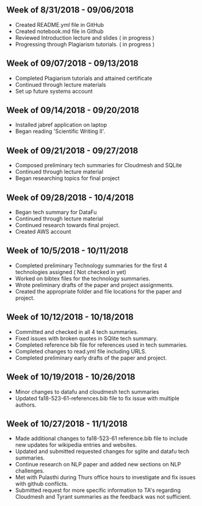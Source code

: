 
## Week of 8/31/2018 - 09/06/2018

* Created README.yml file in GitHub
* Created notebook.md file in Github
* Reviewed Introduction lecture and slides ( in progress )
* Progressing through Plagiarism tutorials. ( in progress )

## Week of 09/07/2018 - 09/13/2018

* Completed Plagiarism tutorials and attained certificate
* Continued through lecture materials
* Set up future systems account

## Week of 09/14/2018 - 09/20/2018

* Installed jabref application on laptop
* Began reading 'Scientific Writing II'. 

## Week of 09/21/2018 - 09/27/2018

* Composed preliminary tech summaries for Cloudmesh and SQLite
* Continued through lecture material
* Began researching topics for final project

## Week of 09/28/2018 - 10/4/2018

* Began tech summary for DataFu
* Continued through lecture material
* Continued research towards final project.
* Created AWS account

## Week of 10/5/2018 - 10/11/2018

* Completed preliminary Technology summaries for the first 4 technologies assigned ( Not checked in yet)
* Worked on bibtex files for the technology summaries.
* Wrote preliminary drafts of the paper and project assignments.
* Created the appropriate folder and file locations for the paper and project.

## Week of 10/12/2018 - 10/18/2018

* Committed and checked in all 4 tech summaries. 
* Fixed issues with broken quotes in SQlite tech summary.
* Completed reference bib file for references used in tech summaries. 
* Completed changes to read.yml file including URLS.
* Completed preliminary early drafts of the paper and project. 

## Week of 10/19/2018 - 10/26/2018

* Minor changes to datafu and cloudmesh tech summaries
* Updated fa18-523-61-references.bib file to fix issue with multiple authors.

## Week of 10/27/2018 - 11/1/2018

* Made additional changes to fa18-523-61 reference.bib file to include new updates for wikipedia entries and 
  websites. 
* Updated and submitted requested changes for sglite and datafu tech summaries. 
* Continue research on NLP paper and added new sections on NLP challenges. 
* Met with Pulasthi during Thurs office hours to investigate and fix issues with github conflicts. 
* Submitted request for more specific information to TA's regarding Cloudmesh and Tyrant summaries as the feedback was not sufficient. 


